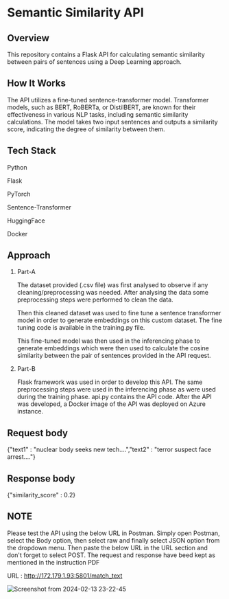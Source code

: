 # Semantic Similarity API

## Overview
This repository contains a Flask API for calculating semantic similarity between pairs of sentences using a Deep Learning approach.

## How It Works
The API utilizes a fine-tuned sentence-transformer model. Transformer models, such as BERT, RoBERTa, or DistilBERT, are known for their effectiveness in various NLP tasks, including semantic similarity calculations. The model takes two input sentences and outputs a similarity score, indicating the degree of similarity between them.

## Tech Stack
Python

Flask

PyTorch

Sentence-Transformer

HuggingFace

Docker

## Approach
1. Part-A

    The dataset provided (.csv file) was first analysed to observe if any cleaning/preprocessing was needed. After analysing the data some preprocessing steps were performed to clean the data.

    Then this cleaned dataset was used to fine tune a sentence transformer model in order to generate embeddings on this custom dataset. The fine tuning code is available in the training.py file.

    This fine-tuned model was then used in the inferencing phase to generate embeddings which were then used to calculate the cosine similarity between the pair of sentences provided in the API request.


2. Part-B

    Flask framework was used in order to develop this API. The same preprocessing steps were used in the inferencing phase as were used during the training phase. api.py contains the API code. After the API was developed, a Docker image of the API was deployed on Azure instance.

## Request body
{"text1" : "nuclear body seeks new tech....","text2" : "terror suspect face arrest...."}

## Response body
{"similarity_score" : 0.2}

## NOTE
Please test the API using the below URL in Postman. Simply open Postman, select the Body option, then select raw and finally select JSON option from the dropdown menu. Then paste the below URL in the URL section and don't forget to select POST. 
The request and response have beed kept as mentioned in the instruction PDF

URL : http://172.179.1.93:5801/match_text




![Screenshot from 2024-02-13 23-22-45](https://github.com/shrey10926/DataNeuron_Assignment/assets/79737465/3987c9a5-426a-4006-af2c-9c8f30bef01a)
